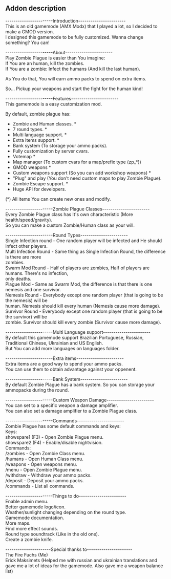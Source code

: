 ## Addon description<br> 
-----------------------Introduction-----------------------<br> 
This is an old gamemode (AMX Modx) that I played a lot, so I decided to make a GMOD version.<br> 
I designed this gamemode to be fully customized. Wanna change something? You can!

-----------------------About-----------------------<br>
Play Zombie Plague is easier than You imagine:<br>
If You are an human, kill the zombies.<br> 
If You are a zombie: Infect the humans (And kill the last human).<br> 

As You do that, You will earn ammo packs to spend on extra items.<br> 

So... Pickup your weapons and start the fight for the human kind!<br> 

-----------------------Features-----------------------<br> 
This gamemode is a easy customization mod.<br> 

By default, zombie plague has:
- Zombie and Human classes. *
- 7 round types. *
- Multi language support. *
- Extra Items support. *
- Bank system (To storage your ammo packs).
- Fully customization by server cvars.
- Votemap *
- Map manager (To custom cvars for a map/prefix type (zp_*))
- GMOD weapons *
- Custom weapons support (So you can add workshop weapons) *
- "Plug" and play (You don't need custom maps to play Zombie Plague).
- Zombie Escape support. *
- Huge API for developers.

(*) All items You can create new ones and modify.<br> 

-----------------------Zombie Plague Classes-----------------------<br> 
Every Zombie Plague class has It's own characteristic (More health/speed/gravity).<br> 
So you can make a custom Zombie/Human class as your will.<br> 

-----------------------Round Types-----------------------<br> 
Single Infection round - One random player will be infected and He should infect other players.<br> 
Multi Infection Round - Same thing as Single Infection Round, the difference is there are more<br>  zombies.<br> 
Swarm Mod Round - Half of players are zombies, Half of players are humans. There's no infection,<br>  only deaths.<br> 
Plague Mod - Same as Swarm Mod, the difference is that there is one nemesis and one survivor.<br>
Nemesis Round - Everybody except one random player (that is going to be the nemesis) will be<br>  human. Nemesis should kill every human  (Nemesis cause more damage).<br> 
Survivor Round - Everybody except one random player (that is going to be the survivor) will be<br>  zombie. Survivor should kill every zombie (Survivor cause more damage).<br> 

-----------------------Multi Language support-----------------------<br> 
By default this gamemode support Brazilian Portuguese, Russian, Traditional Chinese, Ukrainian and US English.<br> 
But You can add more languages on languages folder.<br> 

-----------------------Extra items-----------------------<br> 
Extra items are a good way to spend your ammo packs.<br> 
You can use them to obtain advantage against your oppenent.<br> 

-----------------------Bank System-----------------------<br> 
By default Zombie Plague has a bank system. So you can storage your ammopacks during the round.<br> 

-----------------------Custom Weapon Damage-----------------------<br> 
You can set to a specific weapon a damage amplifier.<br> 
You can also set a damage amplifier to a Zombie Plague class.<br> 

-----------------------Commands-----------------------<br> 
Zombie Plague has some default commands and keys:<br> 
Keys:<br> 
showspare1 (F3) - Open Zombie Plague menu.<br> 
showspare2 (F4) - Enable/disable nightvision.<br> 
Commands:<br>
/zombies - Open Zombie Class menu.<br> 
/humans - Open Human Class menu.<br> 
/weapons - Open weapons menu.<br> 
/menu - Open Zombie Plague menu.<br> 
/withdraw <amount> - Withdraw your ammo packs.<br> 
/deposit <amount> - Deposit your ammo packs.<br> 
/commands - List all commands.<br>

-----------------------Things to do-----------------------<br> 
Enable admin menu.<br> 
Better gamemode logo/icon.<br> 
Weather/sunlight changing depending on the round type.<br> 
Gamemode documentation.<br> 
More maps.<br> 
Find more effect sounds.<br> 
Round type soundtrack (Like in the old one).<br> 
Create a zombie knife.<br> 

----------------------Special thanks to----------------------<br>
The Fire Fuchs (Me)<br>
Erick Maksimets (Helped me with russian and ukrainian translations and gave me a lot of ideas for the gamemode. Also gave me a weapon balance list)

